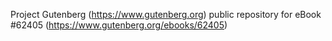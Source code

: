 Project Gutenberg (https://www.gutenberg.org) public repository for
eBook #62405 (https://www.gutenberg.org/ebooks/62405)
